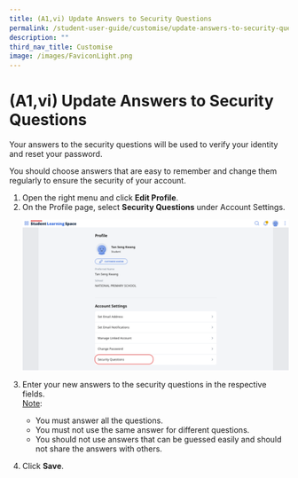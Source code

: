 ```yaml
---
title: (A1,vi) Update Answers to Security Questions
permalink: /student-user-guide/customise/update-answers-to-security-questions/
description: ""
third_nav_title: Customise
image: /images/FaviconLight.png
---
```

<h1 id="update-answers-to-security-questions">(A1,vi) Update Answers to Security Questions</h1>
<p>Your answers to the security questions will be used to verify your identity and reset your password.</p>
<p>You should choose answers that are easy to remember and change them regularly to ensure the security of your account.</p>
<ol>
<li>Open the right menu and click <strong>Edit Profile</strong>. </li>
<li>On the Profile page, select <strong>Security Questions</strong> under Account Settings.</li>

<p><img src="/images/1Student/Cu-SecurityQuestions.png"></p>

<li>Enter your new answers to the security questions in the respective fields.</li>
<u>Note</u>:
<ul>
    <li>You must answer all the questions.</li>
    <li>You must not use the same answer for different questions.</li>
    <li>You should not use answers that can be guessed easily and should not share the answers with others.</li>
</ul>
<li><p>Click <strong>Save</strong>.</p>
</li>
</ol>
